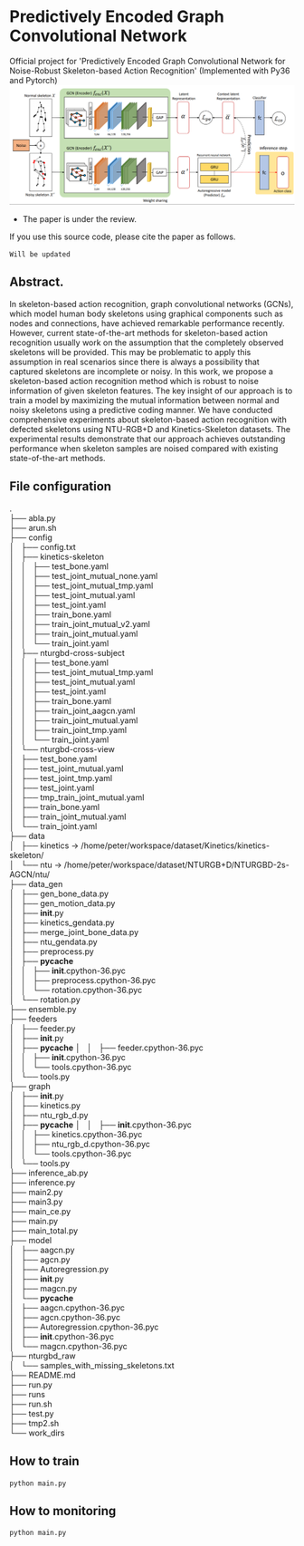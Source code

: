 # Predictively Encoded Graph Convolutional Network
Official project for 'Predictively Encoded Graph Convolutional Network for Noise-Robust Skeleton-based Action Recognition'
(Implemented with Py36 and Pytorch)
![](./123.png)


* The paper is under the review.

If you use this source code, please cite the paper as follows. 
~~~
Will be updated
~~~


## Abstract.
In skeleton-based action recognition, graph convolutional networks (GCNs), which model human body
skeletons using graphical components such as nodes and connections, have achieved remarkable performance recently. However, current state-of-the-art methods for skeleton-based action recognition usually work on the assumption that the completely observed skeletons will be provided. This may be problematic to apply this assumption in real scenarios since there is always a possibility that captured skeletons are incomplete or noisy. In this work, we propose a skeleton-based action recognition method which is robust to noise information of given skeleton features. The key insight of our approach is to train a model by maximizing the mutual information between normal and noisy skeletons using a predictive coding manner. We have conducted comprehensive experiments about skeleton-based action recognition with defected skeletons using NTU-RGB+D and Kinetics-Skeleton datasets. The experimental results demonstrate that our approach achieves outstanding performance when skeleton samples are noised compared with existing state-of-the-art methods.

## File configuration
.<br>
├── abla.py<br>
├── arun.sh<br>
├── config<br>
│   ├── config.txt<br>
│   ├── kinetics-skeleton<br>
│   │   ├── test_bone.yaml<br>
│   │   ├── test_joint_mutual_none.yaml<br>
│   │   ├── test_joint_mutual_tmp.yaml<br>
│   │   ├── test_joint_mutual.yaml<br>
│   │   ├── test_joint.yaml<br>
│   │   ├── train_bone.yaml<br>
│   │   ├── train_joint_mutual_v2.yaml<br>
│   │   ├── train_joint_mutual.yaml<br>
│   │   └── train_joint.yaml<br>
│   ├── nturgbd-cross-subject<br>
│   │   ├── test_bone.yaml<br>
│   │   ├── test_joint_mutual_tmp.yaml<br>
│   │   ├── test_joint_mutual.yaml<br>
│   │   ├── test_joint.yaml<br>
│   │   ├── train_bone.yaml<br>
│   │   ├── train_joint_aagcn.yaml<br>
│   │   ├── train_joint_mutual.yaml<br>
│   │   ├── train_joint_tmp.yaml<br>
│   │   └── train_joint.yaml<br>
│   └── nturgbd-cross-view<br>
│       ├── test_bone.yaml<br>
│       ├── test_joint_mutual.yaml<br>
│       ├── test_joint_tmp.yaml<br>
│       ├── test_joint.yaml<br>
│       ├── tmp_train_joint_mutual.yaml<br>
│       ├── train_bone.yaml<br>
│       ├── train_joint_mutual.yaml<br>
│       └── train_joint.yaml<br>
├── data<br>
│   ├── kinetics -> /home/peter/workspace/dataset/Kinetics/kinetics-skeleton/<br>
│   └── ntu -> /home/peter/workspace/dataset/NTURGB+D/NTURGBD-2s-AGCN/ntu/<br>
├── data_gen<br>
│   ├── gen_bone_data.py<br>
│   ├── gen_motion_data.py<br>
│   ├── __init__.py<br>
│   ├── kinetics_gendata.py<br>
│   ├── merge_joint_bone_data.py<br>
│   ├── ntu_gendata.py<br>
│   ├── preprocess.py<br>
│   ├── __pycache__<br>
│   │   ├── __init__.cpython-36.pyc<br>
│   │   ├── preprocess.cpython-36.pyc<br>
│   │   └── rotation.cpython-36.pyc<br>
│   └── rotation.py<br>
├── ensemble.py<br>
├── feeders<br>
│   ├── feeder.py<br>
│   ├── __init__.py<br>
│   ├── __pycache__
│   │   ├── feeder.cpython-36.pyc<br>
│   │   ├── __init__.cpython-36.pyc<br>
│   │   └── tools.cpython-36.pyc<br>
│   └── tools.py<br>
├── graph<br>
│   ├── __init__.py<br>
│   ├── kinetics.py<br>
│   ├── ntu_rgb_d.py<br>
│   ├── __pycache__
│   │   ├── __init__.cpython-36.pyc<br>
│   │   ├── kinetics.cpython-36.pyc<br>
│   │   ├── ntu_rgb_d.cpython-36.pyc<br>
│   │   └── tools.cpython-36.pyc<br>
│   └── tools.py<br>
├── inference_ab.py<br>
├── inference.py<br>
├── main2.py<br>
├── main3.py<br>
├── main_ce.py<br>
├── main.py<br>
├── main_total.py<br>
├── model<br>
│   ├── aagcn.py<br>
│   ├── agcn.py<br>
│   ├── Autoregression.py<br>
│   ├── __init__.py<br>
│   ├── magcn.py<br>
│   └── __pycache__<br>
│       ├── aagcn.cpython-36.pyc<br>
│       ├── agcn.cpython-36.pyc<br>
│       ├── Autoregression.cpython-36.pyc<br>
│       ├── __init__.cpython-36.pyc<br>
│       └── magcn.cpython-36.pyc<br>
├── nturgbd_raw<br>
│   └── samples_with_missing_skeletons.txt<br>
├── README.md<br>
├── run.py<br>
├── runs<br>
├── run.sh<br>
├── test.py<br>
├── tmp2.sh<br>
└── work_dirs<br>




## How to train
~~~
python main.py
~~~



## How to monitoring
~~~
python main.py
~~~
